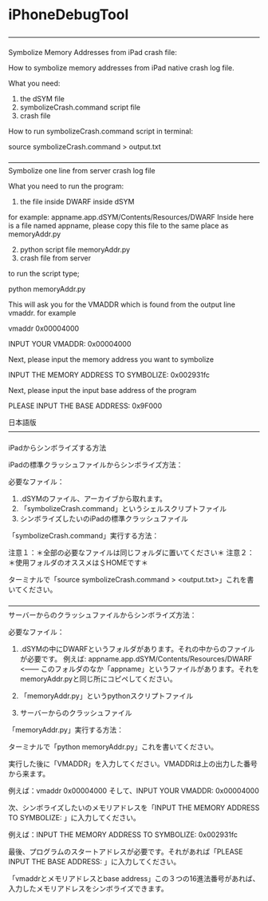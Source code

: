 iPhoneDebugTool
===============

――――――――――――――――――――――――――――――――――――

Symbolize Memory Addresses from iPad crash file:

How to symbolize memory addresses from iPad native crash log file.

What you need:

1) the dSYM file 
2) symbolizeCrash.command script file
3) crash file

How to run symbolizeCrash.command script in terminal:

source symbolizeCrash.command <crash log file> <dSYM file> > output.txt

――――――――――――――――――――――――――――――――――――
Symbolize one line from server crash log file

What you need to run the program:

1) the file inside DWARF inside dSYM

for example: appname.app.dSYM/Contents/Resources/DWARF
Inside here is a file named appname, please copy this file to the same place as memoryAddr.py

2) python script file memoryAddr.py
3) crash file from server

to run the script type;

python memoryAddr.py

This will ask you for the VMADDR which is found from the output line vmaddr.
for example

vmaddr 0x00004000

INPUT YOUR VMADDR: 0x00004000

Next, please input the memory address you want to symbolize

INPUT THE MEMORY ADDRESS TO SYMBOLIZE:  0x002931fc

Next, please input the input base address of the program

PLEASE INPUT THE BASE ADDRESS: 0x9F000

日本語版
――――――――――――――――――――――――――――――――――――

iPadからシンボライズする方法

iPadの標準クラッシュファイルからシンボライズ方法：

必要なファイル：

1) .dSYMのファイル、アーカイブから取れます。
2) 「symbolizeCrash.command」というシェルスクリプトファイル
3) シンボライズしたいのiPadの標準クラッシュファイル

「symbolizeCrash.command」実行する方法：

注意１：＊全部の必要なファイルは同じフォルダに置いてください＊
注意２：＊使用フォルダのオススメは＄HOMEです＊

ターミナルで「source symbolizeCrash.command <crash log file> <dSYM file> > <output.txt>」これを書いてください。

――――――――――――――――――――――――――――――――――――
サーバーからのクラッシュファイルからシンボライズ方法：

必要なファイル：

1) .dSYMの中にDWARFというフォルダがあります。それの中からのファイルが必要です。
例えば: appname.app.dSYM/Contents/Resources/DWARF <―― このフォルダのなか「appname」というファイルがあります。それをmemoryAddr.pyと同じ所にコピペしてください。

2) 「memoryAddr.py」というpythonスクリプトファイル
3) サーバーからのクラッシュファイル

「memoryAddr.py」実行する方法：

ターミナルで「python memoryAddr.py」これを書いてください。

実行した後に「VMADDR」を入力してください。VMADDRは上の出力した番号から来ます。

例えば：vmaddr 0x00004000 そして、INPUT YOUR VMADDR: 0x00004000

次、シンボライズしたいのメモリアドレスを「INPUT THE MEMORY ADDRESS TO SYMBOLIZE: 」に入力してください。

例えば：INPUT THE MEMORY ADDRESS TO SYMBOLIZE:  0x002931fc

最後、プログラムのスタートアドレスが必要です。それがあれば「PLEASE INPUT THE BASE ADDRESS: 」に入力してください。

「vmaddrとメモリアドレスとbase address」この３つの16進法番号があれば、入力したメモリアドレスをシンボライズできます。
